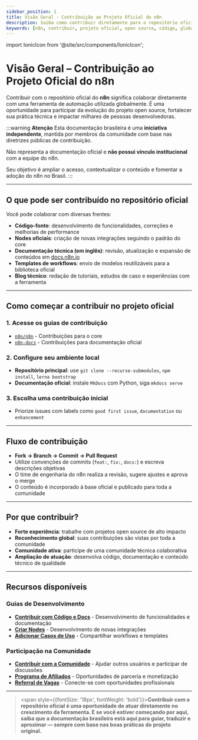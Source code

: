 ```yaml
---
sidebar_position: 1
title: Visão Geral - Contribuição ao Projeto Oficial do n8n
description: Saiba como contribuir diretamente para o repositório oficial do n8n mantido pela n8n GmbH
keywords: [n8n, contribuir, projeto oficial, open source, código, global, n8n GmbH]
---
```


import IonicIcon from '@site/src/components/IonicIcon';

# <IonicIcon name="globe-outline" size={32} color="#ea4b71" /> Visão Geral – Contribuição ao Projeto Oficial do n8n

Contribuir com o repositório oficial do **n8n** significa colaborar diretamente com uma ferramenta de automação utilizada globalmente. É uma oportunidade para participar da evolução do projeto open source, fortalecer sua prática técnica e impactar milhares de pessoas desenvolvedoras.

:::warning **Atenção**
Esta documentação brasileira é uma **iniciativa independente**, mantida por membros da comunidade com base nas diretrizes públicas de contribuição.

Não representa a documentação oficial e **não possui vínculo institucional** com a equipe do n8n.

Seu objetivo é ampliar o acesso, contextualizar o conteúdo e fomentar a adoção do n8n no Brasil.
:::

---

## <IonicIcon name="help-circle-outline" size={24} color="#ea4b71" /> O que pode ser contribuído no repositório oficial

Você pode colaborar com diversas frentes:

- **Código-fonte**: desenvolvimento de funcionalidades, correções e melhorias de performance
- **Nodes oficiais**: criação de novas integrações seguindo o padrão do core
- **Documentação técnica (em inglês)**: revisão, atualização e expansão de conteúdos em [docs.n8n.io](https://docs.n8n.io)
- **Templates de workflows**: envio de modelos reutilizáveis para a biblioteca oficial
- **Blog técnico**: redação de tutoriais, estudos de caso e experiências com a ferramenta

---

## <IonicIcon name="compass-outline" size={24} color="#ea4b71" /> Como começar a contribuir no projeto oficial

### <IonicIcon name="link-outline" size={20} color="#ea4b71" /> 1. Acesse os guias de contribuição

- [`n8n/n8n`](https://github.com/n8n-io/n8n/blob/master/CONTRIBUTING.md) - Contribuições para o core
- [`n8n-docs`](https://github.com/n8n-io/n8n-docs) - Contribuições para documentação oficial

### <IonicIcon name="settings-outline" size={20} color="#ea4b71" /> 2. Configure seu ambiente local

- **Repositório principal**: use `git clone --recurse-submodules`, `npm install`, `lerna bootstrap`
- **Documentação oficial**: instale `MkDocs` com Python, siga `mkdocs serve`

### <IonicIcon name="star-outline" size={20} color="#ea4b71" /> 3. Escolha uma contribuição inicial

- Priorize issues com labels como `good first issue`, `documentation` ou `enhancement`

---

## <IonicIcon name="layers-outline" size={24} color="#ea4b71" /> Fluxo de contribuição

- **Fork → Branch → Commit → Pull Request**
- Utilize convenções de commits (`feat:`, `fix:`, `docs:`) e escreva descrições objetivas
- O time de engenharia do n8n realiza a revisão, sugere ajustes e aprova o merge
- O conteúdo é incorporado à base oficial e publicado para toda a comunidade

---

## <IonicIcon name="rocket-outline" size={24} color="#ea4b71" /> Por que contribuir?

- **Forte experiência**: trabalhe com projetos open source de alto impacto
- **Reconhecimento global**: suas contribuições são vistas por toda a comunidade
- **Comunidade ativa**: participe de uma comunidade técnica colaborativa
- **Ampliação de atuação**: desenvolva código, documentação e conteúdo técnico de qualidade

---

## <IonicIcon name="library-outline" size={24} color="#ea4b71" /> Recursos disponíveis

### <IonicIcon name="document-text-outline" size={20} color="#ea4b71" /> Guias de Desenvolvimento

- **[Contribuir com Código e Docs](./contribuir-codigo-e-docs)** - Desenvolvimento de funcionalidades e documentação
- **[Criar Nodes](./contribuir-modelos)** - Desenvolvimento de novas integrações
- **[Adicionar Casos de Uso](./adicionar-casos-uso)** - Compartilhar workflows e templates

### <IonicIcon name="people-outline" size={20} color="#ea4b71" /> Participação na Comunidade

- **[Contribuir com a Comunidade](./contribuir-community)** - Ajudar outros usuários e participar de discussões
- **[Programa de Afiliados](./afiliados-e-creators)** - Oportunidades de parceria e monetização
- **[Referral de Vagas](./referral-vagas)** - Conecte-se com oportunidades profissionais

---

> <span style={{fontSize: '18px', fontWeight: 'bold'}}>**Contribuir com o repositório oficial é uma oportunidade de atuar diretamente no crescimento da ferramenta. E se você estiver começando por aqui, saiba que a documentação brasileira está aqui para guiar, traduzir e aproximar — sempre com base nas boas práticas do projeto original.**</span> 
